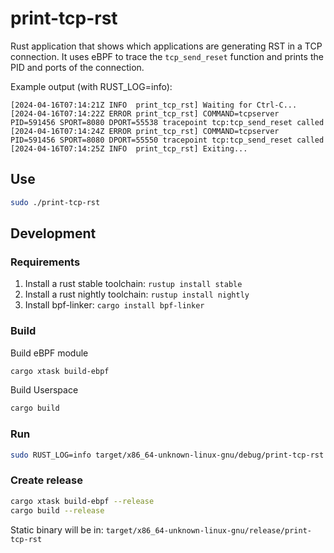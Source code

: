 # print-tcp-rst

Rust application that shows which applications are generating RST in a TCP connection.
It uses eBPF to trace the `tcp_send_reset` function and prints the PID and ports of the connection.

Example output (with RUST_LOG=info):
```
[2024-04-16T07:14:21Z INFO  print_tcp_rst] Waiting for Ctrl-C...
[2024-04-16T07:14:22Z ERROR print_tcp_rst] COMMAND=tcpserver PID=591456 SPORT=8080 DPORT=55538 tracepoint tcp:tcp_send_reset called
[2024-04-16T07:14:24Z ERROR print_tcp_rst] COMMAND=tcpserver PID=591456 SPORT=8080 DPORT=55550 tracepoint tcp:tcp_send_reset called
[2024-04-16T07:14:25Z INFO  print_tcp_rst] Exiting...
```

## Use
```bash
sudo ./print-tcp-rst
```

## Development

### Requirements
1. Install a rust stable toolchain: `rustup install stable`
1. Install a rust nightly toolchain: `rustup install nightly`
1. Install bpf-linker: `cargo install bpf-linker`

### Build
Build eBPF module

```bash
cargo xtask build-ebpf
```

Build Userspace

```bash
cargo build
```

### Run

```bash
sudo RUST_LOG=info target/x86_64-unknown-linux-gnu/debug/print-tcp-rst
```

### Create release
```bash
cargo xtask build-ebpf --release
cargo build --release
```

Static binary will be in: `target/x86_64-unknown-linux-gnu/release/print-tcp-rst`
